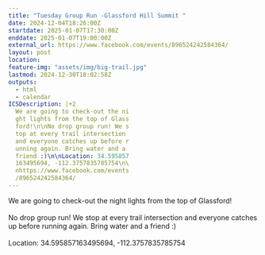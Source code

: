 ```yaml
---
title: "Tuesday Group Run -Glassford Hill Summit "
date: 2024-12-04T18:26:00Z
startdate: 2025-01-07T17:30:00Z
enddate: 2025-01-07T19:00:00Z
external_url: https://www.facebook.com/events/896524242584364/
layout: post
location: 
feature-img: "assets/img/big-trail.jpg"
lastmod: 2024-12-30T18:02:58Z
outputs:
  - html
  - calendar
ICSDescription: |+2
  We are going to check-out the ni  ght lights from the top of Glass  ford!\n\nNo drop group run! We s  top at every trail intersection   and everyone catches up before r  unning again. Bring water and a   friend :)\n\nLocation: 34.595857  163495694, -112.3757835785754\n\  nhttps://www.facebook.com/events  /896524242584364/
---
```


We are going to check-out the night lights from the top of Glassford!<br>
  <br>
  No drop group run! We stop at every trail intersection and everyone catches up before running again. Bring water and a friend &#58;)<br>
  <br>
  Location&#58; 34.595857163495694, -112.3757835785754<br>
  <br>
  
